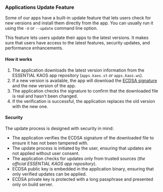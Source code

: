 ### Applications Update Feature

Some of our apps have a built-in update feature that lets users check for new versions and install them directly from the app. You can usually run it using the `-U` or `--update` command line option.

This feature lets users update their apps to the latest versions. It makes sure that users have access to the latest features, security updates, and performance enhancements.

#### How it works

1. The application downloads the latest version information from the ESSENTIAL KAOS app repository (`apps.kaos.st` _or_ `apps.kaos.ws`).
2. If a new version is available, the app will download the [ECDSA signature](https://en.wikipedia.org/wiki/Elliptic_Curve_Digital_Signature_Algorithm) and the new version of the app.
3. The application checks the signature to confirm that the downloaded file is real and hasn't been changed.
4. If the verification is successful, the application replaces the old version with the new one.

#### Security

The update process is designed with security in mind:
- The application verifies the ECDSA signature of the downloaded file to ensure it has not been tampered with.
- The update process is initiated by the user, ensuring that updates are not applied without user consent.
- The application checks for updates only from trusted sources (_the official ESSENTIAL KAOS app repository_).
- ECDSA public key is embedded in the application binary, ensuring that only verified updates can be applied.
- ECDSA private key is protected with a long passphrase and presented only on build server.
